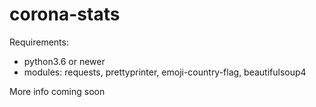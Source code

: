 # corona-stats

Requirements:
* python3.6 or newer
* modules: requests, prettyprinter, emoji-country-flag, beautifulsoup4

More info coming soon
